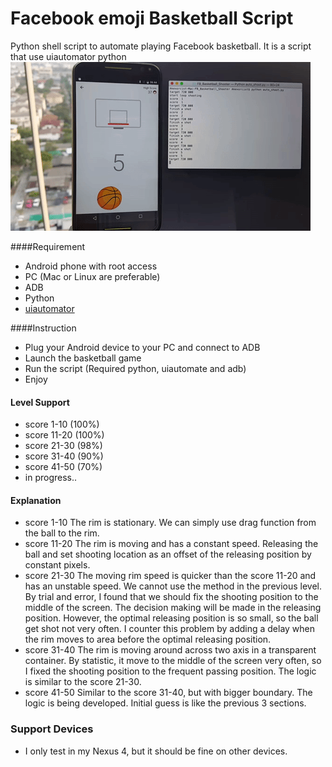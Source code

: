 # Facebook emoji Basketball Script

Python shell script to automate playing Facebook basketball. It is a script that use uiautomator python
[![Facebook Basketball Shooter](https://github.com/Tanapruk/fb_emoji_basketball/blob/master/fb_demo.gif)](http://www.youtube.com/watch?v=DkmA7ZoSWr4)

####Requirement
* Android phone with root access
* PC (Mac or Linux are preferable)
* ADB
* Python
* [uiautomator](https://github.com/xiaocong/uiautomator)

####Instruction
* Plug your Android device to your PC and connect to ADB
* Launch the basketball game
* Run the script (Required python, uiautomate and adb)
* Enjoy

#### Level Support
* score 1-10 (100%)
* score 11-20 (100%)
* score 21-30 (98%)
* score 31-40 (90%)
* score 41-50 (70%)
* in progress..

#### Explanation
* score 1-10 The rim is stationary. We can simply use drag function from the ball to the rim.
* score 11-20 The rim is moving and has a constant speed. Releasing the ball and set shooting location as an offset of the releasing position by constant pixels.
* score 21-30 The moving rim speed is quicker than the score 11-20 and has an unstable speed. We cannot use the method in the previous level. By trial and error, I found that we should fix the shooting position to the middle of the screen. The decision making will be made in the releasing position. However, the optimal releasing position is so small, so the ball get shot not very often. I counter this problem by adding a delay when the rim moves to area before the optimal releasing position.
* score 31-40 The rim is moving around across two axis in a transparent container. By statistic, it move to the middle of the screen very often, so I fixed the shooting position to the frequent passing position. The logic is similar to the score 21-30.
* score 41-50 Similar to the score 31-40, but with bigger boundary. The logic is being developed. Initial guess is like the previous 3 sections.

### Support Devices
* I only test in my Nexus 4, but it should be fine on other devices.

